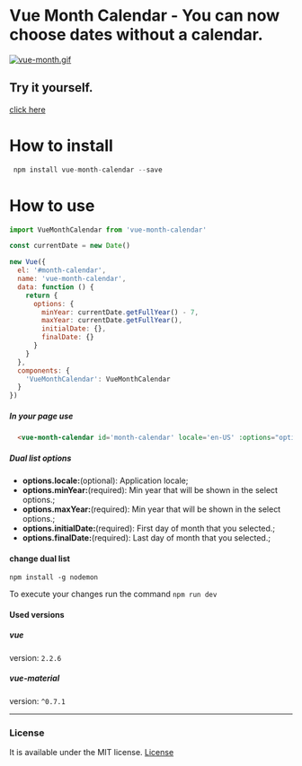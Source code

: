 # Vue Month Calendar - You can now choose dates without a calendar.
[![vue-month.gif](https://s14.postimg.org/r84xazxsh/vue-month.gif)](https://postimg.org/image/tpgoi9hot/)

## Try it yourself.
[click here](https://month-calendar.herokuapp.com)

# How to install
```JavaScript
 npm install vue-month-calendar --save
```

# How to use
```JavaScript
import VueMonthCalendar from 'vue-month-calendar'

const currentDate = new Date()

new Vue({
  el: '#month-calendar',
  name: 'vue-month-calendar',
  data: function () {
    return {
      options: {
        minYear: currentDate.getFullYear() - 7,
        maxYear: currentDate.getFullYear(),
        initialDate: {},
        finalDate: {}
      }
    }
  },
  components: {
    'VueMonthCalendar': VueMonthCalendar
  }
})
```

##### In your page use

```Html
  <vue-month-calendar id='month-calendar' locale='en-US' :options="options"></vue-month-calendar>
```
##### Dual list options

* **options.locale:**(optional): Application locale;
* **options.minYear:**(required): Min year that will be shown in the select options.;
* **options.maxYear:**(required): Min year that will be shown in the select options.;
* **options.initialDate:**(required): First day of month that you selected.;
* **options.finalDate:**(required): Last day of month that you selected.;

#### change dual list
```
npm install -g nodemon
```
To execute your changes run the command ```npm run dev```

#### Used versions

##### vue 
version: `2.2.6`
##### vue-material
version: `^0.7.1` 
<hr>

### License

It is available under the MIT license.
[License](https://opensource.org/licenses/mit-license.php)
